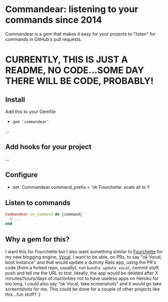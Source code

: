 # Commandear: listening to your commands since 2014

Commandear is a gem that makes it easy for your projects to "listen" for commands in GitHub's pull requests.

# CURRENTLY, THIS IS JUST A README, NO CODE...SOME DAY THERE WILL BE CODE, PROBABLY!

## Install

Add this to your Gemfile
- `gem 'commandear'`

...

## Add hooks for your project

...

## Configure

- set `Commandear.command_prefix = 'ok Fourchette: scale all to 1'

## Listen to commands

```ruby
Commandear.on_command do |command|
  # ...
end
```

## Why a gem for this?

I want this for Fourchette but I also want something similar to [Fourchette](https://github.com/rainforestapp/fourchette) for my new blogging engine, [Vocal](https://github.com/jipiboily/vocal). I want to be able, on PRs, to say "ok Vocal, boot instance" and that would update a dummy Rails app, using the PR's code (from a forked repo, usually), run `bundle update vocal`, commit stuff, push and tell me the URL to test. Ideally, the app would be deleted after X minutes/hours/days of inactivities not to have useless apps on Heroku for too long. I could also say "ok Vocal, take screenshots" and it would go take screentshots for me. This could be done  for a couple of other projects like this...fun stuff? :)
